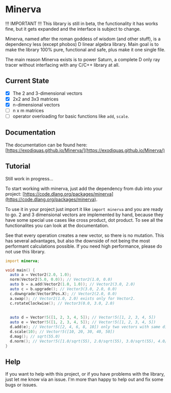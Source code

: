 # Minerva

!!! IMPORTANT !!! This library is still in beta, the functionality it has works fine, but it gets expanded and the interface is subject to change.

Minerva, named after the roman goddess of wisdom (and other stuff), is a dependency less (except phobos) D linear algebra library. Main goal is to make the library 100% pure, functional and safe, plus make it one single file.

The main reason Minerva exists is to power Saturn, a complete D only ray tracer without interfacing with any C/C++ library at all.

## Current State

- [x] The 2 and 3-dimensional vectors
- [x] 2x2 and 3x3 matrices
- [x] n-dimensional vectors
- [ ] n x m matrices
- [ ] operator overloading for basic functions like `add`, `scale`.

## Documentation

The documentation can be found here: [https://exodiquas.github.io/Minerva/](https://exodiquas.github.io/Minerva/)

## Tutorial

Still work in progress...

To start working with minerva, just add the dependency from dub into your project: [https://code.dlang.org/packages/minerva](https://code.dlang.org/packages/minerva).

To use it in your project just import it like `import minerva` and you are ready to go. 2 and 3 dimensional vectors are implemented by hand, because they have some special use cases like cross product, dot product. To see all the functionalites you can look at the documentation.

See that every operation creates a new vector, so there is no mutation. This has several advantages, but also the downside of not being the most performant calculations possible. If you need high performance, please do not use this library.

```d
import minerva;

void main() {
  auto a = Vector2(2.0, 1.0);
  norm(Vector2(5.0, 0.0)); // Vector2(1.0, 0.0) 
  auto b = a.add(Vector2(1.0, 1.0)); // Vector2(3.0, 2.0)
  auto c = b.upgrade(); // Vector3(3.0, 2.0, 0.0)
  c.downgrade(Vector3Pos.X); // Vector2(2.0, 0.0) 
  a.swap(); // Vector2(1.0, 2.0) exists only for Vector2.
  c.rotateClockwise(); // Vector3(0.0, 3.0, 2.0)
  
  
  auto d = Vector!5([1, 2, 3, 4, 5]); // Vector!5([1, 2, 3, 4, 5])
  auto e = Vector!5([1, 2, 3, 4, 5]); // Vector!5([1, 2, 3, 4, 5])
  d.add(e); // Vector!5([2, 4, 6, 8, 10]) only two vectors with same dimensions can be added. 
  d.scale(10); // Vector!5([10, 20, 30, 40, 50])
  d.mag(); // sqrt(55.0)
  d.norm(); // Vector!5([1.0/sqrt(55), 2.0/sqrt(55), 3.0/sqrt(55), 4.0/sqrt(55), sqrt(5.0/11.0)])
}
```

## Help
If you want to help with this project, or if you have problems with the library, just let me know via an issue. I'm more than happy to help out and fix some bugs or issues.
